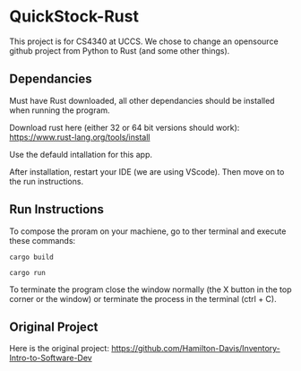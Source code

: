 # QuickStock-Rust



This project is for CS4340 at UCCS. We chose to change an opensource github project from Python to Rust (and some other things).
## Dependancies
Must have Rust downloaded, all other dependancies should be installed when running the program.

Download rust here (either 32 or 64 bit versions should work): https://www.rust-lang.org/tools/install

Use the defauld intallation for this app.

After installation, restart your IDE (we are using VScode). Then move on to the run instructions.


## Run Instructions
To compose the proram on your machiene, go to ther terminal and execute these commands:
```
cargo build
```
```
cargo run
```

To terminate the program close the window normally (the X button in the top corner or the window) or terminate the process in the terminal (ctrl + C).


## Original Project
Here is the original project: https://github.com/Hamilton-Davis/Inventory-Intro-to-Software-Dev
